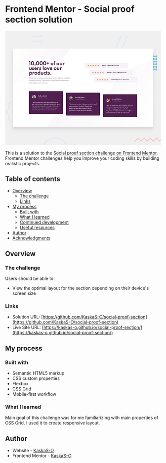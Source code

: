 # Frontend Mentor - Social proof section solution

![Design preview for the Social proof section coding challenge](./design/desktop-preview.jpg)

This is a solution to the [Social proof section challenge on Frontend Mentor](https://www.frontendmentor.io/challenges/social-proof-section-6e0qTv_bA). Frontend Mentor challenges help you improve your coding skills by building realistic projects.

## Table of contents

- [Overview](#overview)
  - [The challenge](#the-challenge)
  - [Links](#links)
- [My process](#my-process)
  - [Built with](#built-with)
  - [What I learned](#what-i-learned)
  - [Continued development](#continued-development)
  - [Useful resources](#useful-resources)
- [Author](#author)
- [Acknowledgments](#acknowledgments)

## Overview

### The challenge

Users should be able to:

- View the optimal layout for the section depending on their device's screen size

### Links

- Solution URL: [https://github.com/KaskaS-O/social-proof-section](https://github.com/KaskaS-O/social-proof-section)
- Live Site URL: [https://kaskas-o.github.io/social-proof-section/](https://kaskas-o.github.io/social-proof-section/)

## My process

### Built with

- Semantic HTML5 markup
- CSS custom properties
- Flexbox
- CSS Grid
- Mobile-first workflow

### What I learned

Main goal of this challenge was for me familiarizing with main properties of CSS Grid. I used it to create responsive layout.

## Author

- Website - [KaskaS-O](https://github.com/KaskaS-O/)
- Frontend Mentor - [KaskaS-O](https://www.frontendmentor.io/profile/KaskaS-O)
